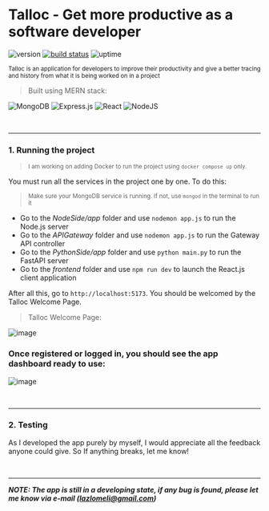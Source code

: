 # Talloc - Get more productive as a software developer

![version](https://img.shields.io/badge/version-1.0-blue)
<a href="https://circleci.com/gh/badges/shields/tree/master"><img src="https://img.shields.io/circleci/project/github/badges/shields/master" alt="build status"></a>
![uptime](https://img.shields.io/badge/uptime-100%25-brightgreen)


<sup>Talloc is an application for developers to improve their productivity and give a better tracing and history from what it is being worked on in a project</sup>

> Built using MERN stack:

![MongoDB](https://img.shields.io/badge/MongoDB-%234ea94b.svg?style=for-the-badge&logo=mongodb&logoColor=white)
![Express.js](https://img.shields.io/badge/express.js-%23404d59.svg?style=for-the-badge&logo=express&logoColor=%2361DAFB)
![React](https://img.shields.io/badge/react-%2320232a.svg?style=for-the-badge&logo=react&logoColor=%2361DAFB)
![NodeJS](https://img.shields.io/badge/node.js-6DA55F?style=for-the-badge&logo=node.js&logoColor=white)

<br />

_____________


### 1. Running the project

> <sup>I am working on adding Docker to run the project using ```docker compose up``` only.</sup>

You must run all the services in the project one by one. To do this:

> <sup>Make sure your MongoDB service is running. If not, use ```mongod``` in the terminal to run it</sup>

- Go to the *NodeSide/app* folder and use ```nodemon app.js``` to run the Node.js server
- Go to the *APIGateway* folder and use ```nodemon app.js``` to run the Gateway API controller
- Go to the *PythonSide/app* folder and use ```python main.py``` to run the FastAPI server
- Go to the *frontend* folder and use ```npm run dev``` to launch the React.js client application


After all this, go to ```http://localhost:5173```. You should be welcomed by the Talloc Welcome Page.
> Talloc Welcome Page:

![image](https://user-images.githubusercontent.com/72606659/215571173-d72c6e49-6853-4985-a620-4b7091c07318.png)

### Once registered or logged in, you should see the app dashboard ready to use:

![image](https://user-images.githubusercontent.com/72606659/215571382-c5469611-4772-4e55-8fa8-6ebddea70b16.png)

<br />

_____________

### 2. Testing

As I developed the app purely by myself, I would appreciate all the feedback anyone could give. So If anything breaks, let me know!

<br />

_____________

***NOTE: The app is still in a developing state, if any bug is found, please let me know via e-mail (lazlomeli@gmail.com)***
